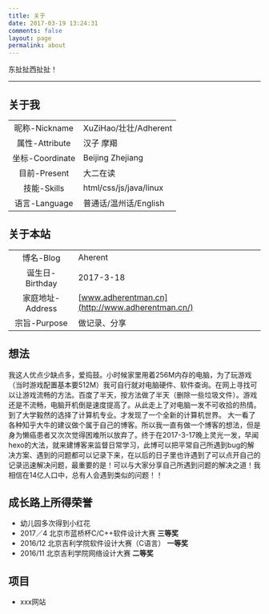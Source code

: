 ```yaml
---
title: 关于
date: 2017-03-19 13:24:31
comments: false
layout: page
permalink: about
---
```

东扯扯西扯扯！
<!--more-->

----------

关于我
---

|               |                        |
| :-----------: | ---------------------- |
|  昵称-Nickname  | XuZiHao/壮壮/Adherent    |
| 属性-Attribute  | 汉子 摩羯                  |
| 坐标-Coordinate | Beijing     Zhejiang   |
|  目前-Present   | 大二在读                   |
|   技能-Skills   | html/css/js/java/linux |
|  语言-Language  | 普通话/温州话/English        |


关于本站
----

|              |                                          |
| :----------: | ---------------------------------------- |
|   博名-Blog    | Aherent                                  |
| 诞生日-Birthday | 2017-3-18                                |
| 家庭地址-Address | [www.adherentman.cn](http://www.adherentman.cn/) |
|  宗旨-Purpose  | 做记录、分享                                   |


想法
--

我这人优点少缺点多，爱捣鼓。小时候家里用着256M内存的电脑，为了玩游戏（当时游戏配置基本要512M）我可自行就对电脑硬件、软件查询。在网上寻找可以让游戏流畅的方法。百度了半天，按方法做了半天（删除一些垃圾文件）。游戏还是不流畅，电脑开机倒是速度提高了。从此走上了对电脑一发不可收拾的热情。
到了大学毅然的选择了计算机专业。才发现了一个全新的计算机世界。
大一看了各种知乎大牛的建议做个属于自己的博客。所以我一直有做一个博客的想法，但是身为懒癌患者又次次觉得困难所以放弃了。终于在2017-3-17晚上灵光一发，早闻hexo的大法，就来建博客来监督日常学习，此博可以把平常自己所遇到bug的解决方案、遇到的问题都可以记录下来，在以后的日子里也许遇到了可以点开自己的记录迅速解决问题，最重要的是！可以与大家分享自己所遇到问题的解决之道！我相信在14亿人口中，总有人会遇到类似的问题！！

成长路上所得荣誉
--------

- 幼儿园多次得到小红花
- 2017／4 北京市蓝桥杯C/C++软件设计大赛 **三等奖**
- 2016/12 北京吉利学院软件设计大赛（C语言） **一等奖**
- 2016/11 北京吉利学院网络设计大赛 **二等奖**



项目
--

- xxx网站


